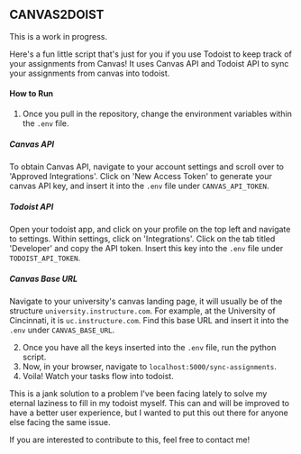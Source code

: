 ## CANVAS2DOIST 

This is a work in progress.

Here's a fun little script that's just for you if you use Todoist to keep track of your assignments from Canvas! It uses Canvas API and Todoist API to sync your assignments from canvas into todoist.

#### How to Run
1. Once you pull in the repository, change the environment variables within the `.env` file. 
##### Canvas API
To obtain Canvas API, navigate to your account settings and scroll over to 'Approved Integrations'. Click on 'New Access Token' to generate your canvas API key, and insert it into the `.env` file under `CANVAS_API_TOKEN`.
##### Todoist API
Open your todoist app, and click on your profile on the top left and navigate to settings. Within settings, click on 'Integrations'. Click on the tab titled 'Developer' and copy the API token. Insert this key into the `.env` file under `TODOIST_API_TOKEN`.
##### Canvas Base URL
Navigate to your university's canvas landing page, it will usually be of the structure `university.instructure.com`. For example, at the University of Cincinnati, it is `uc.instructure.com`. Find this base URL and insert it into the `.env` under `CANVAS_BASE_URL`.

2. Once you have all the keys inserted into the `.env` file, run the python script.
3. Now, in your browser, navigate to `localhost:5000/sync-assignments`.
4. Voila! Watch your tasks flow into todoist.

This is a jank solution to a problem I've been facing lately to solve my eternal laziness to fill in my todoist myself. This can and will be improved to have a better user experience, but I wanted to put this out there for anyone else facing the same issue. 

If you are interested to contribute to this, feel free to contact me!